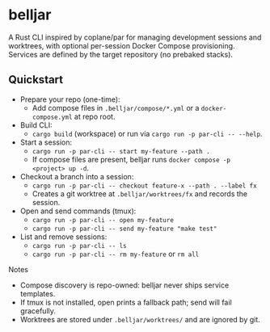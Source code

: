 # belljar

A Rust CLI inspired by coplane/par for managing development sessions and worktrees, with optional per-session Docker Compose provisioning. Services are defined by the target repository (no prebaked stacks).

## Quickstart
- Prepare your repo (one-time):
  - Add compose files in `.belljar/compose/*.yml` or a `docker-compose.yml` at repo root.
- Build CLI:
  - `cargo build` (workspace) or run via `cargo run -p par-cli -- --help`.
- Start a session:
  - `cargo run -p par-cli -- start my-feature --path .`
  - If compose files are present, belljar runs `docker compose -p <project> up -d`.
- Checkout a branch into a session:
  - `cargo run -p par-cli -- checkout feature-x --path . --label fx`
  - Creates a git worktree at `.belljar/worktrees/fx` and records the session.
- Open and send commands (tmux):
  - `cargo run -p par-cli -- open my-feature`
  - `cargo run -p par-cli -- send my-feature "make test"`
- List and remove sessions:
  - `cargo run -p par-cli -- ls`
  - `cargo run -p par-cli -- rm my-feature` or `rm all`

Notes
- Compose discovery is repo-owned: belljar never ships service templates.
- If tmux is not installed, open prints a fallback path; send will fail gracefully.
- Worktrees are stored under `.belljar/worktrees/` and are ignored by git.
